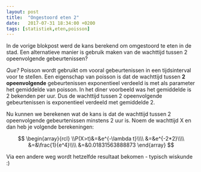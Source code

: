 ```yaml
---
layout: post
title:  "Ongestoord eten 2"
date:   2017-07-31 18:34:00 +0200
tags: [statistiek,eten,poisson]
---
```

In de vorige blokpost werd de kans berekend om omgestoord te eten in de stad. Een alternatieve manier is gebruik maken
van de wachttijd tussen 2 opeenvolgende gebeurtenissen?

_Que?_ Poisson wordt gebruikt om vooral gebeurtenissen in een tijdsinterval voor te stellen. Een eigenschap van poisson
is dat de wachttijd tussen __2 opeenvolgende__ gebeurtenissen exponentieel verdeeld is met als parameter het gemiddelde van
poisson. In het diner voorbeeld was het gemiddelde is 2 bekenden per uur. Dus de wachttijd tussen 2 opeenvolgende
gebeurtenissen is exponentieel verdeeld met gemiddelde 2.

Nu kunnen we berekenen wat de kans is dat de wachttijd tussen 2 opeenvolgende gebeurtenissen minstens 2 uur is. Noem de wachttijd X en dan heb je volgende berekeningen:

$$
\begin{array}{rcl}
\\P(X>t)&=&e^{-\lambda t}\\\\
&=&e^{-2*2}\\\\
&=&\frac{1}{e^4}\\\\
&=&0.01831563888873
\end{array}
$$

Via een andere weg wordt hetzelfde resultaat bekomen - typisch wiskunde :)
